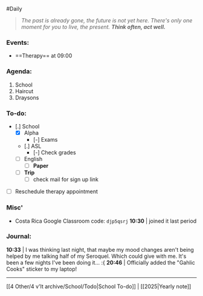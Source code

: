 #Daily
>*The past is already gone, the future is not yet here. There's only one moment for you to live, the present.*
>***Think often, act well.***
### Events:
- ==Therapy== at 09:00
### Agenda:
1. School
2. Haircut
3. Draysons
### To-do:
- [.] School
	- [x] Alpha
		- [-] Exams
	- [.] ASL
		- [-] Check grades
	- [ ] English
		- [ ] **Paper**
	- [ ] **Trip**
		- [ ] check mail for sign up link
- [ ] Reschedule therapy appointment
### Misc'
- Costa Rica Google Classroom code: `djp5qsrj`
	**10:30** | joined it last period
### Journal:
**10:33** | I was thinking last night, that maybe my mood changes aren't being helped by me talking half of my Seroquel. Which could give with me. It's been a few nights I've been doing it... :{
**20:46** | Officially added the "Gahlic Cooks" sticker to my laptop!

---
[[4 Other/4 v'lt archive/School/Todo|School To-do]] | [[2025|Yearly note]]